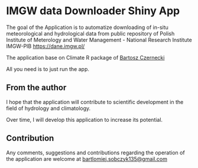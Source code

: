 # IMGW data Downloader Shiny App
The goal of the Application is to automatize downloading of in-situ meteorological and hydrological data from public repository of Polish Institute of Meterology and Water Management - National Research Institute IMGW-PIB https://dane.imgw.pl/

The application base on Climate R package of [Bartosz Czernecki](https://github.com/bczernecki) 

All you need is to just run the app. 

## From the author
I hope that the application will contribute to scientific development in the field of hydrology and climatology.

Over time, I will develop this application to increase its potential.

## Contribution
Any comments, suggestions and contributions regarding the operation of the application are welcome at bartlomiej.sobczyk135@gmail.com
